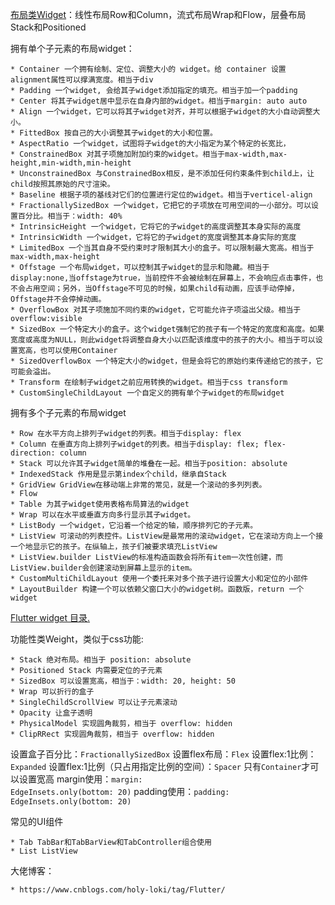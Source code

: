 [布局类Widget](https://flutterchina.club/widgets/layout/)：线性布局Row和Column，流式布局Wrap和Flow，层叠布局Stack和Positioned

拥有单个子元素的布局widget：

    * Container 一个拥有绘制、定位、调整大小的 widget。给 container 设置alignment属性可以撑满宽度。相当于div
    * Padding 一个widget, 会给其子widget添加指定的填充。相当于加一个padding
    * Center 将其子widget居中显示在自身内部的widget。相当于margin: auto auto
    * Align 一个widget，它可以将其子widget对齐，并可以根据子widget的大小自动调整大小。
    * FittedBox 按自己的大小调整其子widget的大小和位置。
    * AspectRatio 一个widget，试图将子widget的大小指定为某个特定的长宽比，
    * ConstrainedBox 对其子项施加附加约束的widget。相当于max-width,max-height,min-width,min-height
    * UnconstrainedBox 与ConstrainedBox相反，是不添加任何约束条件到child上，让child按照其原始的尺寸渲染。
    * Baseline 根据子项的基线对它们的位置进行定位的widget。相当于verticel-align
    * FractionallySizedBox 一个widget，它把它的子项放在可用空间的一小部分。可以设置百分比。相当于：width: 40%
    * IntrinsicHeight 一个widget，它将它的子widget的高度调整其本身实际的高度
    * IntrinsicWidth 一个widget，它将它的子widget的宽度调整其本身实际的宽度
    * LimitedBox 一个当其自身不受约束时才限制其大小的盒子。可以限制最大宽高。相当于max-width,max-height
    * Offstage 一个布局widget，可以控制其子widget的显示和隐藏。相当于display:none,当offstage为true，当前控件不会被绘制在屏幕上，不会响应点击事件，也不会占用空间；另外，当Offstage不可见的时候，如果child有动画，应该手动停掉，Offstage并不会停掉动画。
    * OverflowBox 对其子项施加不同约束的widget，它可能允许子项溢出父级。相当于overflow:visible
    * SizedBox 一个特定大小的盒子。这个widget强制它的孩子有一个特定的宽度和高度。如果宽度或高度为NULL，则此widget将调整自身大小以匹配该维度中的孩子的大小。相当于可以设置宽高，也可以使用Container
    * SizedOverflowBox 一个特定大小的widget，但是会将它的原始约束传递给它的孩子，它可能会溢出。
    * Transform 在绘制子widget之前应用转换的widget。相当于css transform
    * CustomSingleChildLayout 一个自定义的拥有单个子widget的布局widget

拥有多个子元素的布局widget

    * Row 在水平方向上排列子widget的列表。相当于display: flex
    * Column 在垂直方向上排列子widget的列表。相当于display: flex; flex-direction: column
    * Stack 可以允许其子widget简单的堆叠在一起。相当于position: absolute
    * IndexedStack 作用是显示第index个child，继承自Stack
    * GridView GridView在移动端上非常的常见，就是一个滚动的多列列表。
    * Flow
    * Table 为其子widget使用表格布局算法的widget
    * Wrap 可以在水平或垂直方向多行显示其子widget。
    * ListBody 一个widget，它沿着一个给定的轴，顺序排列它的子元素。
    * ListView 可滚动的列表控件。ListView是最常用的滚动widget，它在滚动方向上一个接一个地显示它的孩子。在纵轴上，孩子们被要求填充ListView
    * ListView.builder ListView的标准构造函数会将所有item一次性创建，而ListView.builder会创建滚动到屏幕上显示的item。
    * CustomMultiChildLayout 使用一个委托来对多个孩子进行设置大小和定位的小部件
    * LayoutBuilder 构建一个可以依赖父窗口大小的widget树。函数版，return 一个widget
    
[Flutter widget 目录.](https://flutterchina.club/widgets)

功能性类Weight，类似于css功能:

    * Stack 绝对布局。相当于 position: absolute
    * Positioned Stack 内需要定位的子元素
    * SizedBox 可以设置宽高，相当于：width: 20, height: 50
    * Wrap 可以折行的盒子
    * SingleChildScrollView 可以让子元素滚动
    * Opacity 让盒子透明
    * PhysicalModel 实现圆角裁剪，相当于 overflow: hidden
    * ClipRRect 实现圆角裁剪，相当于 overflow: hidden


设置盒子百分比：<code>FractionallySizedBox</code>
设置flex布局：<code>Flex</code>
设置flex:1比例：<code>Expanded</code>
设置flex:1比例（只占用指定比例的空间）：<code>Spacer</code>
只有<code>Container</code>才可以设置宽高
margin使用：<code>margin: EdgeInsets.only(bottom: 20)</code>
padding使用：<code>padding: EdgeInsets.only(bottom: 20)</code>


常见的UI组件

    * Tab TabBar和TabBarView和TabController组合使用
    * List ListView 


大佬博客：

    * https://www.cnblogs.com/holy-loki/tag/Flutter/
    
